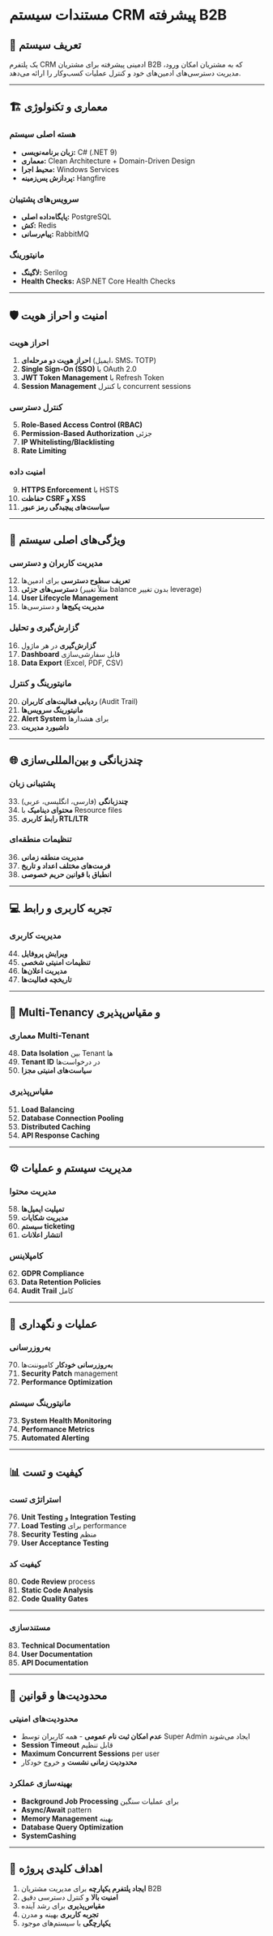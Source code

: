 ﻿# مستندات سیستم CRM پیشرفته B2B

## 🎯 تعریف سیستم

یک پلتفرم CRM ادمینی پیشرفته برای مشتریان B2B که به مشتریان امکان ورود، مدیریت دسترسی‌های ادمین‌های خود و کنترل عملیات کسب‌وکار را ارائه می‌دهد.

---

## 🏗️ معماری و تکنولوژی

### هسته اصلی سیستم
- **زبان برنامه‌نویسی:** C# (.NET 9)
- **معماری:** Clean Architecture + Domain-Driven Design
- **محیط اجرا:** Windows Services
- **پردازش پس‌زمینه:** Hangfire

### سرویس‌های پشتیبان
- **پایگاه‌داده اصلی:** PostgreSQL
- **کش:** Redis
- **پیام‌رسانی:** RabbitMQ

### مانیتورینگ
- **لاگینگ:** Serilog
- **Health Checks:** ASP.NET Core Health Checks

---

## 🛡️ امنیت و احراز هویت

### احراز هویت
1. **احراز هویت دو مرحله‌ای** (ایمیل، SMS، TOTP)
2. **Single Sign-On (SSO)** با OAuth 2.0
3. **JWT Token Management** با Refresh Token
4. **Session Management** با کنترل concurrent sessions

### کنترل دسترسی
5. **Role-Based Access Control (RBAC)**
6. **Permission-Based Authorization** جزئی
7. **IP Whitelisting/Blacklisting**
8. **Rate Limiting**

### امنیت داده
9. **HTTPS Enforcement** با HSTS
10. **حفاظت CSRF و XSS**
11. **سیاست‌های پیچیدگی رمز عبور**

---

## 🔧 ویژگی‌های اصلی سیستم

### مدیریت کاربران و دسترسی
12. **تعریف سطوح دسترسی** برای ادمین‌ها
13. **دسترسی‌های جزئی** (مثلاً تغییر balance بدون تغییر leverage)
14. **User Lifecycle Management**
15. **مدیریت پکیج‌ها** و دسترسی‌ها

### گزارش‌گیری و تحلیل
16. **گزارش‌گیری** در هر ماژول
17. **Dashboard** قابل سفارشی‌سازی
18. **Data Export** (Excel, PDF, CSV)

### مانیتورینگ و کنترل
20. **ردیابی فعالیت‌های کاربران** (Audit Trail)
21. **مانیتورینگ سرویس‌ها**
22. **Alert System** برای هشدارها
23. **داشبورد مدیریت**

---

## 🌐 چندزبانگی و بین‌المللی‌سازی

### پشتیبانی زبان
33. **چندزبانگی** (فارسی، انگلیسی، عربی)
34. **محتوای دینامیک** با Resource files
35. **رابط کاربری RTL/LTR**

### تنظیمات منطقه‌ای
36. **مدیریت منطقه زمانی**
37. **فرمت‌های مختلف اعداد و تاریخ**
38. **انطباق با قوانین حریم خصوصی**

---

## 💻 تجربه کاربری و رابط

### مدیریت کاربری
44. **ویرایش پروفایل**
45. **تنظیمات امنیتی شخصی**
46. **مدیریت اعلان‌ها**
47. **تاریخچه فعالیت‌ها**

---

## 🏢 Multi-Tenancy و مقیاس‌پذیری

### معماری Multi-Tenant
48. **Data Isolation** بین Tenant ها
49. **Tenant ID** در درخواست‌ها
50. **سیاست‌های امنیتی مجزا**

### مقیاس‌پذیری
51. **Load Balancing**
52. **Database Connection Pooling**
53. **Distributed Caching**
54. **API Response Caching**

---

## ⚙️ مدیریت سیستم و عملیات

### مدیریت محتوا
58. **تمپلیت ایمیل‌ها**
59. **مدیریت شکایات**
60. **سیستم ticketing**
61. **انتشار اعلانات**

### کامپلاینس
62. **GDPR Compliance**
63. **Data Retention Policies**
64. **Audit Trail** کامل

---

## 🔧 عملیات و نگهداری

### به‌روزرسانی
70. **به‌روزرسانی خودکار** کامپوننت‌ها
71. **Security Patch** management
72. **Performance Optimization**

### مانیتورینگ سیستم
73. **System Health Monitoring**
74. **Performance Metrics**
75. **Automated Alerting**

---

## 📊 کیفیت و تست

### استراتژی تست
76. **Unit Testing** و **Integration Testing**
77. **Load Testing** برای performance
78. **Security Testing** منظم
79. **User Acceptance Testing**

### کیفیت کد
80. **Code Review** process
81. **Static Code Analysis**
82. **Code Quality Gates**

---

### مستندسازی
83. **Technical Documentation**
84. **User Documentation**
85. **API Documentation**

---

## 📝 محدودیت‌ها و قوانین

### محدودیت‌های امنیتی
- **عدم امکان ثبت نام عمومی** - همه کاربران توسط Super Admin ایجاد می‌شوند
- **Session Timeout** قابل تنظیم
- **Maximum Concurrent Sessions** per user
- **محدودیت زمانی نشست** و خروج خودکار

### بهینه‌سازی عملکرد
- **Background Job Processing** برای عملیات سنگین
- **Async/Await** pattern
- **Memory Management** بهینه
- **Database Query Optimization**
- **SystemCashing**

---

## 🎯 اهداف کلیدی پروژه

1. **ایجاد پلتفرم یکپارچه** برای مدیریت مشتریان B2B
2. **امنیت بالا** و کنترل دسترسی دقیق
3. **مقیاس‌پذیری** برای رشد آینده
4. **تجربه کاربری** بهینه و مدرن
5. **یکپارچگی** با سیستم‌های موجود

